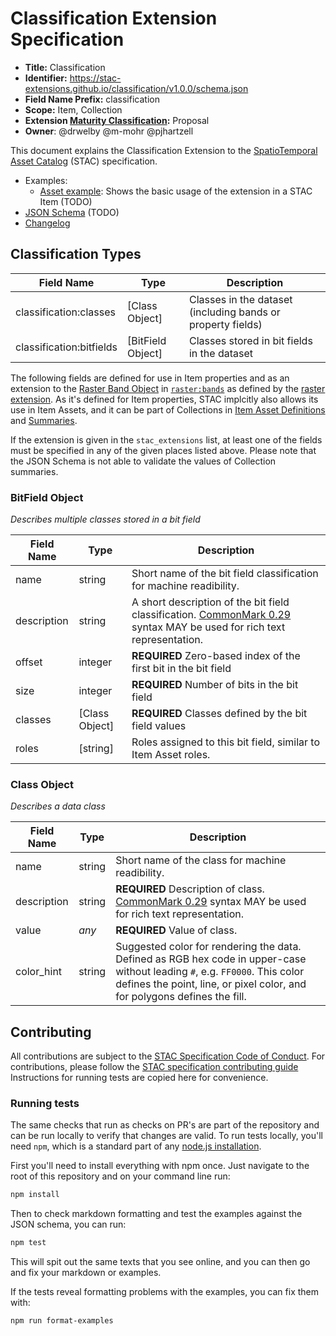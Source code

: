 # Classification Extension Specification

- **Title:** Classification
- **Identifier:** <https://stac-extensions.github.io/classification/v1.0.0/schema.json>
- **Field Name Prefix:** classification
- **Scope:** Item, Collection
- **Extension [Maturity Classification](https://github.com/radiantearth/stac-spec/tree/master/extensions/README.md#extension-maturity):** Proposal
- **Owner**: @drwelby @m-mohr @pjhartzell 

This document explains the Classification Extension to the [SpatioTemporal Asset Catalog](https://github.com/radiantearth/stac-spec) (STAC) specification.

- Examples:
  - [Asset example](examples/asset-single-band.json): Shows the basic usage of the extension in a STAC Item (TODO)
- [JSON Schema](json-schema/schema.json) (TODO)
- [Changelog](./CHANGELOG.md)

## Classification Types

| Field Name                | Type               | Description |
| ------------------------- | ------------------ | ----------- |
| classification:classes    | \[Class Object]    | Classes in the dataset (including bands or property fields) |
| classification:bitfields  | \[BitField Object] | Classes stored in bit fields in the dataset |

The following fields are defined for use in Item properties and as an extension
to the [Raster Band Object](https://github.com/stac-extensions/raster#raster-band-object)
in [`raster:bands`](https://github.com/stac-extensions/raster#item-asset-fields)
as defined by the [raster extension](https://github.com/stac-extensions/raster).
As it's defined for Item properties, STAC implcitly also allows its use in Item Assets, 
and it can be part of Collections in [Item Asset Definitions](https://github.com/stac-extensions/item-assets)
and [Summaries](https://github.com/radiantearth/stac-spec/blob/master/collection-spec/collection-spec.md#summaries).

If the extension is given in the `stac_extensions` list, at least one of the fields must be specified in any of the given places listed above.
Please note that the JSON Schema is not able to validate the values of Collection summaries.

### BitField Object

*Describes multiple classes stored in a bit field*

| Field Name      | Type             | Description |
| --------------- | ---------------- | ----------- |
| name            | string           | Short name of the bit field classification for machine readibility. |
| description     | string           | A short description of the bit field classification. [CommonMark 0.29](https://commonmark.org/) syntax MAY be used for rich text representation. |
| offset          | integer          | **REQUIRED** Zero-based index of the first bit in the bit field |
| size            | integer          | **REQUIRED** Number of bits in the bit field |
| classes         | \[Class Object]  | **REQUIRED** Classes defined by the bit field values |
| roles           | \[string]        | Roles assigned to this bit field, similar to Item Asset roles. |

### Class Object

*Describes a data class*

| Field Name     | Type   | Description |
| -------------- | ------ | ----------- |
| name           | string | Short name of the class for machine readibility. |
| description    | string | **REQUIRED** Description of class. [CommonMark 0.29](https://commonmark.org/) syntax MAY be used for rich text representation. |
| value          | *any*  | **REQUIRED** Value of class. |
| color_hint     | string | Suggested color for rendering the data. Defined as RGB hex code in upper-case without leading `#`, e.g. `FF0000`. This color defines the point, line, or pixel color, and for polygons defines the fill. |

## Contributing

All contributions are subject to the
[STAC Specification Code of Conduct](https://github.com/radiantearth/stac-spec/blob/master/CODE_OF_CONDUCT.md).
For contributions, please follow the
[STAC specification contributing guide](https://github.com/radiantearth/stac-spec/blob/master/CONTRIBUTING.md) Instructions
for running tests are copied here for convenience.

### Running tests

The same checks that run as checks on PR's are part of the repository and can be run locally to verify that changes are valid. 
To run tests locally, you'll need `npm`, which is a standard part of any [node.js installation](https://nodejs.org/en/download/).

First you'll need to install everything with npm once. Just navigate to the root of this repository and on 
your command line run:
```bash
npm install
```

Then to check markdown formatting and test the examples against the JSON schema, you can run:
```bash
npm test
```

This will spit out the same texts that you see online, and you can then go and fix your markdown or examples.

If the tests reveal formatting problems with the examples, you can fix them with:
```bash
npm run format-examples
```
